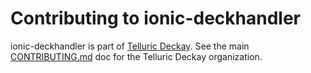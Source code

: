 # Contributing to ionic-deckhandler

ionic-deckhandler is part of [Telluric
Deckay](https://github.com/TelluricDeckay). See the main
[CONTRIBUTING.md](https://github.com/TelluricDeckay/telluricdeckay/blob/trunk/CONTRIBUTING.md)
doc for the Telluric Deckay organization.
